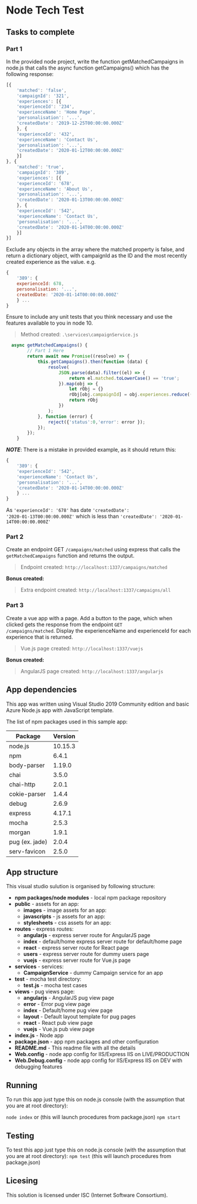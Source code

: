 # Node Tech Test
## Tasks to complete
### Part 1
In the provided node project, write the function getMatchedCampaigns in node.js that calls the async function getCampaigns() which has the following response:
```JavaScript
[{
    'matched': 'false',
    'campaignId': '321',
    'experiences': [{
	'experienceId': '234',
	'experienceName': 'Home Page',
	'personalisation': '...',
	'createdDate': '2019-12-25T00:00:00.000Z'
    }, {
	'experienceId': '432',
	'experienceName': 'Contact Us',
	'personalisation': '...',
	'createdDate': '2020-01-12T00:00:00.000Z'
    }]
}, {
    'matched': 'true',
    'campaignId': '389',
    'experiences': [{
	'experienceId': '678',
	'experienceName': 'About Us',
	'personalisation': '...',
	'createdDate': '2020-01-13T00:00:00.000Z'
    }, {
	'experienceId': '542',
	'experienceName': 'Contact Us',
	'personalisation': '...',
	'createdDate': '2020-01-14T00:00:00.000Z'
    }]
}]
```

Exclude any objects in the array where the matched property is false, and return a dictionary object, with campaignId as the ID and the most recently created experience as the value. e.g.
```JavaScript
{
    '389': {
	experienceId: 678,
	personalisation: '...',
	createdDate: '2020-01-14T00:00:00.000Z'
    } ...
}
```
Ensure to include any unit tests that you think necessary and use the features available to you in node 10.

> Method created: <code>.\services\campaignService.js</code>
```JavaScript
  async getMatchedCampaigns() {
        // Part 1 Here
        return await new Promise((resolve) => {
            this.getCampaigns().then(function (data) {
                resolve(
                    JSON.parse(data).filter((el) => {
                        return el.matched.toLowerCase() == 'true';
                    }).map(obj => {
                        let rObj = {}
                        rObj[obj.campaignId] = obj.experiences.reduce((prev, current) => (prev.createdDate > current.createdDate) ? prev : current);
                        return rObj
                    })
                );
            }, function (error) {
                reject({'status':0,'error': error });
            });
        });
    }
```


**_NOTE_**:
There is a mistake in provided example, as it should return this:
```JavaScript
{
    '389': {
	'experienceId': '542',
	'experienceName': 'Contact Us',
	'personalisation': '...',
	'createdDate': '2020-01-14T00:00:00.000Z'
    } ...
}
```
As <code>'experienceId': '678'</code> has date <code>'createdDate': '2020-01-13T00:00:00.000Z'</code> which is less than <code>'createdDate': '2020-01-14T00:00:00.000Z'</code>

### Part 2
Create an endpoint GET <code>/campaigns/matched</code> using express that calls the <code>getMatchedCampaigns</code> function and returns the output.

> Endpoint created: <code>http://localhost:1337/campaigns/matched</code>

**Bonus created:**
> Extra endpoint created: <code>http://localhost:1337/campaigns/all</code>

### Part 3
Create a vue app with a page. Add a button to the page, which when clicked gets the response from the endpoint <code>GET /campaigns/matched</code>. Display the experienceName and experienceId for each experience that is returned.

> Vue.js page created: <code>http://localhost:1337/vuejs</code>

**Bonus created:**
> AngularJS page created: <code>http://localhost:1337/angularjs</code>

## App dependencies
This app was written using Visual Studio 2019 Community edition and basic Azure Node.js app with JavaScript template.

The list of npm packages used in this sample app:

Package | Version
------------ | -------------
node.js | 10.15.3
npm | 6.4.1
body-parser | 1.19.0
chai | 3.5.0
chai-http | 2.0.1
cokie-parser | 1.4.4
debug | 2.6.9
express | 4.17.1
mocha | 2.5.3
morgan | 1.9.1
pug (ex. jade) | 2.0.4
serv-favicon | 2.5.0

## App structure
This visual studio sulution is organised by following structure:
* **npm packages/node modules** - local npm package repository
* **public** - assets for an app:
  * **images** - image assets for an app:
  * **javascripts** - js assets for an app:
  * **stylesheets** - css assets for an app:
* **routes** - express routes:
  * **angularjs** - express server route for AngularJS page
  * **index** - default/home express server route for default/home page
  * **react** - express server route for React page
  * **users** - express server route for dummy users page
  * **vuejs** - express server route for Vue.js page
* **services** - services:
  * **CampaignService** - dummy Campaign service for an app
* **test** - mocha test directory:
  * **test.js** - mocha test cases  
* **views** - pug views page:
  * **angularjs** - AngularJS pug view page
  * **error** - Error pug view page
  * **index** - Default/home pug view page
  * **layout** - Default layout template for pug pages
  * **react** - React pub view page
  * **vuejs** - Vue.js pub view page
* **index.js** - Node app
* **package.json** - app npm packages and other configuration
* **README.md** - This readme file with all the details
* **Web.config** - node app config for IIS/Express IIS on LIVE/PRODUCTION
* **Web.Debug.config** - node app config for IIS/Express IIS on DEV with debugging features

## Running
To run this app just type this on node.js console (with the assumption that you are at root directory):

<code>node index</code>
or (this will launch procedures from package.json)
<code>npm start</code>

## Testing
To test this app just type this on node.js console (with the assumption that you are at root directory):
<code>npm test</code>
(this will launch procedures from package.json)

## Licesing
This solution is licensed under ISC (Internet Software Consortium).


